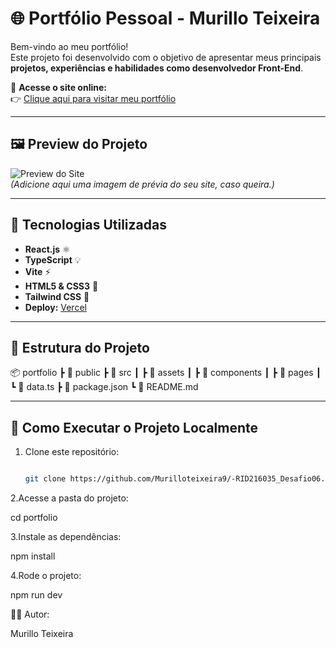 # 🌐 Portfólio Pessoal - Murillo Teixeira

Bem-vindo ao meu portfólio!  
Este projeto foi desenvolvido com o objetivo de apresentar meus principais **projetos, experiências e habilidades como desenvolvedor Front-End**.

🔗 **Acesse o site online:**  
👉 [Clique aqui para visitar meu portfólio]((https://rid-216035-desafio06.vercel.app/))

---

## 🖼️ Preview do Projeto
![Preview do Site](./public/images/preview.jpg)  
*(Adicione aqui uma imagem de prévia do seu site, caso queira.)*

---

## 🧠 Tecnologias Utilizadas
- **React.js** ⚛️  
- **TypeScript** 💡  
- **Vite** ⚡  
- **HTML5 & CSS3** 🎨  
- **Tailwind CSS** 💅  
- **Deploy:** [Vercel](https://vercel.com)

---

## 📁 Estrutura do Projeto
📦 portfolio
┣ 📂 public
┣ 📂 src
┃ ┣ 📂 assets
┃ ┣ 📂 components
┃ ┣ 📂 pages
┃ ┗ 📜 data.ts
┣ 📜 package.json
┗ 📜 README.md


---

## 🚀 Como Executar o Projeto Localmente

1. Clone este repositório:
   ```bash

   git clone https://github.com/Murilloteixeira9/-RID216035_Desafio06.git

2.Acesse a pasta do projeto:

cd portfolio

3.Instale as dependências:

npm install

4.Rode o projeto:

npm run dev

👨‍💻 Autor:

Murillo Teixeira

